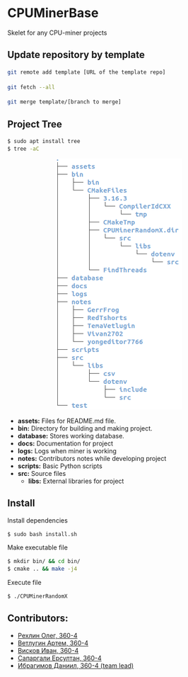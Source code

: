 # CPUMinerBase
Skelet for any CPU-miner projects

## Update repository by template
```bash
git remote add template [URL of the template repo]

git fetch --all

git merge template/[branch to merge]
```

## Project Tree
```bash
$ sudo apt install tree
$ tree -aC
```

<center><img src="./assets/projectTree.png"></img></center>

- **assets:** Files for README.md file.
- **bin:** Directory for building and making project.
- **database:** Stores working database.
- **docs:** Documentation for project
- **logs:** Logs when miner is working
- **notes:** Contributors notes while developing project
- **scripts:** Basic Python scripts
- **src:** Source files
    - **libs:** External libraries for project

## **Install**
Install dependencies
```bash
$ sudo bash install.sh
```

Make executable file
```bash
$ mkdir bin/ && cd bin/
$ cmake .. && make -j4
```

Execute file
```bash
$ ./CPUMinerRandomX
```

## Contributors:
- [Рехлин Олег, 360-4](https://github.com/yongeditor7766)
- [Ветлугин Артем, 360-4](https://github.com/TemaVetlugin)
- [Висков Иван, 360-4](https://github.com/Vivan2702)
- [Сапаргали Ерсултан, 360-4](https://github.com/Reedhook)
- [Ибрагимов Даниил, 360-4 (team lead)](https://github.com/GerrFrog)




